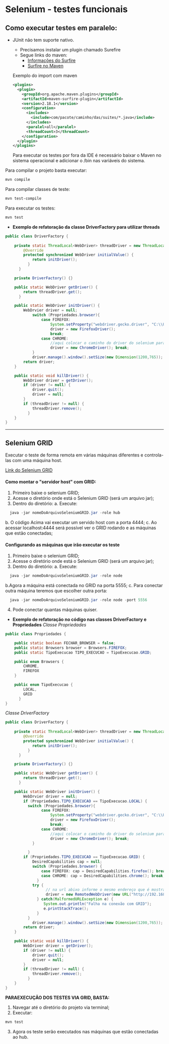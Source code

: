 # Selenium - testes funcionais

## Como executar testes em paralelo:

- JUnit não tem suporte nativo.
  - Precisamos instalar um plugin chamado Surefire
  - Segue links do maven:
    - [Informações do Surfire](https://maven.apache.org/surefire/maven-surefire-plugin/)
    - [Surfire no Maven](https://maven.apache.org/surefire/maven-surefire-plugin/examples/fork-options-and-parallel-execution.html)

  Exemplo do import com maven
  ```xml
  <plugins>
    <plugin>
      <groupId>org.apache.maven.plugins</groupId>
      <artifactId>maven-surfire-plugin</artifactId>
      <version>2.18.1</version>
      <configuration>
        <includes>
          <include>com/pacote/caminho/das/suites/*.java</include>
        </includes>
        <paralel>all</paralel>
        <threadCount>3</threadCount>
      </configuration>
    </plugin>
  </plugins>
  ```

  Para executar os testes por fora da IDE é necessário baixar o Maven no sistema operacional e adicionar o /bin nas variáveis do sistema.

Para compilar o projeto basta executar:
```bash
mvn compile
```

Para compilar classes de teste:
```bash
mvn test-compile
```

Para executar os testes:
```bash
mvn test
```

- **Exemplo de refatoração da classe DriverFactory para utilizar threads**
```java
public class DriverFactory {
 
    private static ThreadLocal<WebDriver> threadDriver = new ThreadLocal<WebDriver>() {
        @Override
        protected synchronized WebDriver initialValue() {
            return initDriver();
          }
      }

    private DriverFactory() {}

    public static WebDriver getDriver() {
        return threadDriver.get();
      }

    public static WebDriver initDriver() {
        WebDrvier driver = null;
            switch (Propriedades.browser){
                case FIREFOX:
                    System.setProperty("webdriver.gecko.driver", "C:\\Users\\andre\\www\\drivers\\Selenium\\geckodriver\\geckodriver.exe");
                    driver = new FirefoxDriver();
                    break;
                case CHROME:
                    //aqui colocar o caminho do driver do selenium para Chrome.
                    driver = new ChromeDriver(); break;
            }
            driver.manage().window().setSize(new Dimension(1200,765));
        return driver;
    }

    public static void killDriver() {
        WebDriver driver = getDriver();
        if (driver != null) {
            driver.quit();
            driver = null;
        }
        if (threadDriver != null) {
            threadDriver.remove();
          }
    }
}
```
---
## Selenium GRID
Executar o teste de forma remota em várias máquinas diferentes e controla-las com uma máquina host.

[Link do Selenium GRID](https://www.selenium.dev/documentation/grid/getting_started/)

#### Como montar o "servidor host" com GRID:
1. Primeiro baixe o selenium GRID;
2. Acesse o diretório onde está o Selenium GRID (será um arquivo jar);
3. Dentro do diretório:
  a. Execute:
  ```java
    java -jar nomeDoArquivoSeleniumGRID.jar -role hub
  ```
  b. O código Acima vai executar um servido host com a porta 4444;
  c. Ao acessar localhost:4444 será possível ver o GRID rodando e as máquinas que estão conectadas;
#### Configurando as máquinas que irão executar os teste
1. Primeiro baixe o selenium GRID;
2. Acesse o diretório onde está o Selenium GRID (será um arquivo jar);
3. Dentro do diretório:
  a. Execute:
  ```java
    java -jar nomeDoArquivoSeleniumGRID.jar -role node
  ```
  b.Agora a máquina está conectada no GRID na porta 5555;
  c. Para conectar outra máquina teremos que escolher outra porta:
  ```java
    java -jar nomeDoArquivoSeleniumGRID.jar -role node -port 5556
  ```
4. Pode conectar quantas máquinas quiser.

- **Exemplo de refatoração no código nas classes DriverFactory e Propriedades**
*Classe Propriedades*
```java
public class Propriedades {

    public static boolean FECHAR_BROWSER = false;
    public static Browsers browser = Browsers.FIREFOX;
    public static TipoExecucao TIPO_EXECUCAO = TipoExecucao.GRID;

    public enum Browsers {
        CHROME,
        FIREFOX
    }

    public enum TipoExecucao {
        LOCAL,
        GRID
      }
}
```
*Classe DriverFactory*
```java
public class DriverFactory {
 
    private static ThreadLocal<WebDriver> threadDriver = new ThreadLocal<WebDriver>() {
        @Override
        protected synchronized WebDriver initialValue() {
            return initDriver();
          }
      }

    private DriverFactory() {}

    public static WebDriver getDriver() {
        return threadDriver.get();
      }

    public static WebDriver initDriver() {
        WebDrvier driver = null;
        if (Propriedades.TIPO_EXECUCAO == TipoExecucao.LOCAL) {
          switch (Propriedades.browser){
                case FIREFOX:
                    System.setProperty("webdriver.gecko.driver", "C:\\Users\\andre\\www\\drivers\\Selenium\\geckodriver\\geckodriver.exe");
                    driver = new FirefoxDriver();
                    break;
                case CHROME:
                    //aqui colocar o caminho do driver do selenium para Chrome.
                    driver = new ChromeDriver(); break;
            }

          }
        if (Propriedades.TIPO_EXECUCAO == TipoExecucao.GRID) {
            DesiredCapabilities cap = null;
            switch (Propriedades.browser) {
                case FIREFOX: cap = DesiredCapabilities.firefox(); break;
                case CHROME: cap = DesiredCapabilities.chrome(); break;
              }
            try {
                  // na url abixo informe o mesmo endereço que é mostrado no terminal após rodar o grid host.
                  driver = new RemotedWebDriver(new URL("http://192.168.0.161:4444/wd/hub"), cap);
              } catch(MalformedURLException e) {
                 System.out.println("Falha na conexão com GRID");
                 e.printStackTrace();
              }
          }
            driver.manage().window().setSize(new Dimension(1200,765));
        return driver;
    }

    public static void killDriver() {
        WebDriver driver = getDriver();
        if (driver != null) {
            driver.quit();
            driver = null;
        }
        if (threadDriver != null) {
            threadDriver.remove();
          }
    }
}
```

**PARAEXECUÇÃO DOS TESTES VIA GRID, BASTA:**
1. Navegar até o diretório do projeto via terminal;
2. Executar:
  ```bash
  mvn test
  ```
3. Agora os teste serão executados nas máquinas que estão conectadas ao hub.
